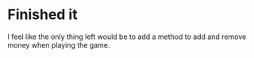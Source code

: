 # Finished it

I feel like the only thing left would be to add a method to add and remove money when playing the game.